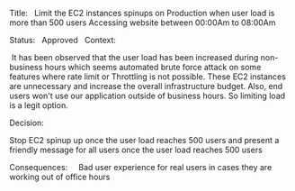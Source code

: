 Title: 
  Limit the EC2 instances spinups on Production when user load is more than 500 users Accessing website between 00:00Am to 08:00Am

Status:
  Approved 
  
Context:

 It has been observed that the user load has been increased during non-business hours which seems automated brute force attack on some features where rate limit or Throttling is not possible. These EC2 instances are unnecessary and increase the overall infrastructure budget. Also, end users won't use our application outside of business hours. So limiting load is a legit option.
  

Decision:

Stop EC2 spinup up once the user load reaches 500 users and present a friendly message for all users once the user load reaches 500 users 
  

Consequences:
  
  Bad user experience for real users in cases they are working out of office hours
